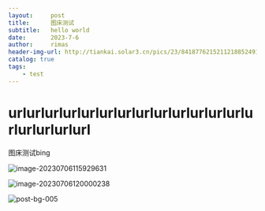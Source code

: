 ```yaml
---
layout:     post
title:      图床测试
subtitle:   hello world
date:       2023-7-6
author:     rimas
header-img-url: http://tiankai.solar3.cn/pics/23/84187762152112188524913546219231617219253_gopic_.jpg
catalog: true
tags:
    - test
---
```

# urlurlurlurlurlurlurlurlurlurlurlurlurlurlurlurlurlurl



图床测试bing

![image-20230706115929631](http://tiankai.solar3.cn/pics/23/1525435151232178141082292341535214773191151_gopic_.png)

![image-20230706120000238](http://tiankai.solar3.cn/pics/23/8817687519114195200712322315418612786171_gopic_.png)



![post-bg-005](http://tiankai.solar3.cn/pics/23/84187762152112188524913546219231617219253_gopic_.jpg)
